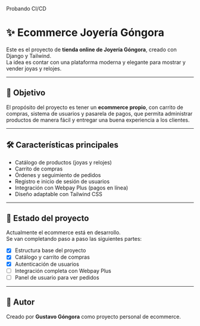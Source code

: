 Probando CI/CD
# ✨ Ecommerce Joyería Góngora

Este es el proyecto de **tienda online de Joyería Góngora**, creado con Django y Tailwind.  
La idea es contar con una plataforma moderna y elegante para mostrar y vender joyas y relojes.

---

## 🎯 Objetivo

El propósito del proyecto es tener un **ecommerce propio**, con carrito de compras, sistema de usuarios y pasarela de pagos, que permita administrar productos de manera fácil y entregar una buena experiencia a los clientes.

---

## 🛠️ Características principales

- Catálogo de productos (joyas y relojes)  
- Carrito de compras  
- Órdenes y seguimiento de pedidos  
- Registro e inicio de sesión de usuarios  
- Integración con Webpay Plus (pagos en línea)  
- Diseño adaptable con Tailwind CSS  

---

## 📌 Estado del proyecto

Actualmente el ecommerce está en desarrollo.  
Se van completando paso a paso las siguientes partes:

- [x] Estructura base del proyecto  
- [x] Catálogo y carrito de compras  
- [x] Autenticación de usuarios  
- [ ] Integración completa con Webpay Plus  
- [ ] Panel de usuario para ver pedidos  

---

## 👤 Autor

Creado por **Gustavo Góngora** como proyecto personal de ecommerce.  
